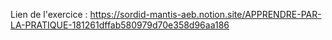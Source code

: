 Lien de l'exercice : https://sordid-mantis-aeb.notion.site/APPRENDRE-PAR-LA-PRATIQUE-181261dffab580979d70e358d96aa186
